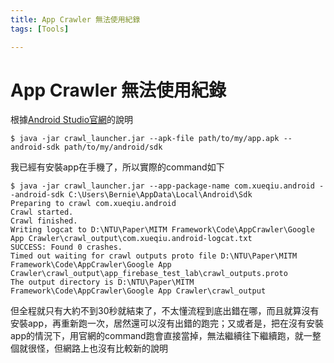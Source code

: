 ```yaml
---
title: App Crawler 無法使用紀錄
tags: [Tools]

---
```


# App Crawler 無法使用紀錄
根據[Android Studio官網](https://developer.android.com/studio/test/other-testing-tools/app-crawler)的說明
```bash!
$ java -jar crawl_launcher.jar --apk-file path/to/my/app.apk --android-sdk path/to/my/android/sdk
```

我已經有安裝app在手機了，所以實際的command如下
```bash!
$ java -jar crawl_launcher.jar --app-package-name com.xueqiu.android --android-sdk C:\Users\Bernie\AppData\Local\Android\Sdk
Preparing to crawl com.xueqiu.android
Crawl started.
Crawl finished.
Writing logcat to D:\NTU\Paper\MITM Framework\Code\AppCrawler\Google App Crawler\crawl_output\com.xueqiu.android-logcat.txt
SUCCESS: Found 0 crashes.
Timed out waiting for crawl outputs proto file D:\NTU\Paper\MITM Framework\Code\AppCrawler\Google App Crawler\crawl_output\app_firebase_test_lab\crawl_outputs.proto
The output directory is D:\NTU\Paper\MITM Framework\Code\AppCrawler\Google App Crawler\crawl_output
```
但全程就只有大約不到30秒就結束了，不太懂流程到底出錯在哪，而且就算沒有安裝app，再重新跑一次，居然還可以沒有出錯的跑完；又或者是，把在沒有安裝app的情況下，用官網的command跑會直接當掉，無法繼續往下繼續跑，就一整個就很怪，但網路上也沒有比較新的說明